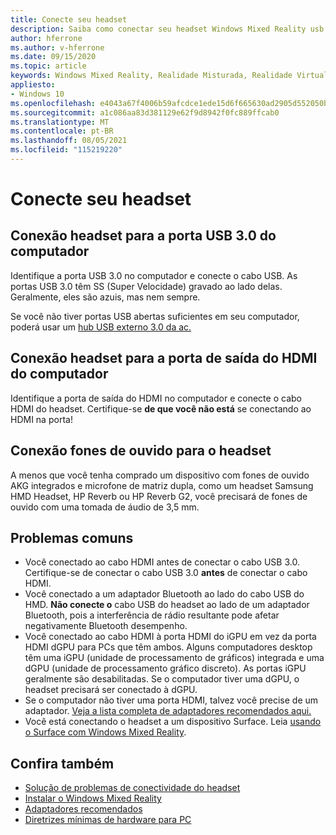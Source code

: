 ```yaml
---
title: Conecte seu headset
description: Saiba como conectar seu headset Windows Mixed Reality usb 3.0, HDMI e fones de ouvido.
author: hferrone
ms.author: v-hferrone
ms.date: 09/15/2020
ms.topic: article
keywords: Windows Mixed Reality, Realidade Misturada, Realidade Virtual, VR, MR, headset, instalação, começar
appliesto:
- Windows 10
ms.openlocfilehash: e4043a67f4006b59afcdce1ede15d6f665630ad2905d552050bb03fdc4e58128
ms.sourcegitcommit: a1c086aa83d381129e62f9d8942f0fc889ffcab0
ms.translationtype: MT
ms.contentlocale: pt-BR
ms.lasthandoff: 08/05/2021
ms.locfileid: "115219220"
---
```

# <a name="plug-in-your-headset"></a>Conecte seu headset

## <a name="connect-your-headset-to-your-pcs-usb-30-port"></a>Conexão headset para a porta USB 3.0 do computador

Identifique a porta USB 3.0 no computador e conecte o cabo USB. As portas USB 3.0 têm SS (Super Velocidade) gravado ao lado delas. Geralmente, eles são azuis, mas nem sempre.

Se você não tiver portas USB abertas suficientes em seu computador, poderá usar um [hub USB externo 3.0 da ac.](recommended-adapters-for-windows-mixed-reality-capable-pcs.md#using-external-usb-30-hubs-with-windows-mixed-reality-headsets)

## <a name="connect-your-headset-to-your-pcs-hdmi-out-port"></a>Conexão headset para a porta de saída do HDMI do computador

Identifique a porta de saída do HDMI no computador e conecte o cabo HDMI do headset. Certifique-se **de que você não está** se conectando ao HDMI na porta!

## <a name="connect-headphones-to-your-headset"></a>Conexão fones de ouvido para o headset

A menos que você tenha comprado um dispositivo com fones de ouvido AKG integrados e microfone de matriz dupla, como um headset Samsung HMD Headset, HP Reverb ou HP Reverb G2, você precisará de fones de ouvido com uma tomada de áudio de 3,5 mm.

## <a name="common-issues"></a>Problemas comuns

* Você conectado ao cabo HDMI antes de conectar o cabo USB 3.0.  Certifique-se de conectar o cabo USB 3.0 **antes** de conectar o cabo HDMI.
* Você conectado a um adaptador Bluetooth ao lado do cabo USB do HMD. **Não conecte o** cabo USB do headset ao lado de um adaptador Bluetooth, pois a interferência de rádio resultante pode afetar negativamente Bluetooth desempenho.
* Você conectado ao cabo HDMI à porta HDMI do iGPU em vez da porta HDMI dGPU para PCs que têm ambos. Alguns computadores desktop têm uma iGPU (unidade de processamento de gráficos) integrada e uma dGPU (unidade de processamento gráfico discreto). As portas iGPU geralmente são desabilitadas. Se o computador tiver uma dGPU, o headset precisará ser conectado à dGPU.  
* Se o computador não tiver uma porta HDMI, talvez você precise de um adaptador. [Veja a lista completa de adaptadores recomendados aqui.](recommended-adapters-for-windows-mixed-reality-capable-pcs.md)
* Você está conectando o headset a um dispositivo Surface. Leia [usando o Surface com Windows Mixed Reality](windows-mixed-reality-minimum-pc-hardware-compatibility-guidelines.md#windows-mixed-reality-and-surface).

## <a name="see-also"></a>Confira também

* [Solução de problemas de conectividade do headset](headset-connectivity.md)
* [Instalar o Windows Mixed Reality](install-windows-mixed-reality.md)
* [Adaptadores recomendados](recommended-adapters-for-windows-mixed-reality-capable-pcs.md)
* [Diretrizes mínimas de hardware para PC](windows-mixed-reality-minimum-pc-hardware-compatibility-guidelines.md)
